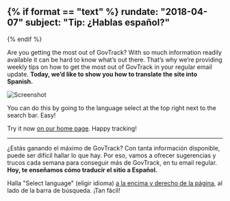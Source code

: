 {% if format == "text" %}
rundate: "2018-04-07"
subject: "Tip: ¿Hablas español?"
----------
{% endif %}

Are you getting the most out of GovTrack? With so much information 
readily available it can be hard to know what’s out there. That’s why 
we’re providing weekly tips on how to get the most out of GovTrack in 
your regular email update. **Today, we’d like to show you how to translate 
the site into Spanish.**

![Screenshot](https://www.govtrack.us/static/images/googletranslate_screenshot.png)

You can do this by going to the language select at the top right next to 
the search bar. Easy!

Try it now [on our home page](https://www.govtrack.us). Happy tracking!

---

¿Estás ganando el máximo de GovTrack? Con tanta información disponible, puede ser difícil 
hallar lo que hay. Por eso, vamos a ofrecer sugerencias y trucos cada semana para 
conseguir más de GovTrack, en tu email regular. **Hoy, te enseñamos cómo traducir el sitio 
a Español.**

Halla "Select language" (eligir idioma) [a la encima y derecho de la página](https://www.govtrack.us),
al lado de la barra de búsqueda. ¡Tan fácil!
